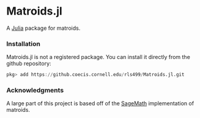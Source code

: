 # Matroids.jl

A [Julia](http://julialang.org) package for matroids.


### Installation

Matroids.jl is not a registered package. You can install it directly from the github repository:

```julia
pkg> add https://github.coecis.cornell.edu/rls499/Matroids.jl.git
```

### Acknowledgments

A large part of this project is based off of the [SageMath](https://www.sagemath.org/) implementation of matroids.



